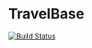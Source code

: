# TravelBase

[![Build Status](https://travis-ci.org/y-yagi/TravelBase.svg?branch=master)](https://travis-ci.org/y-yagi/TravelBase)
